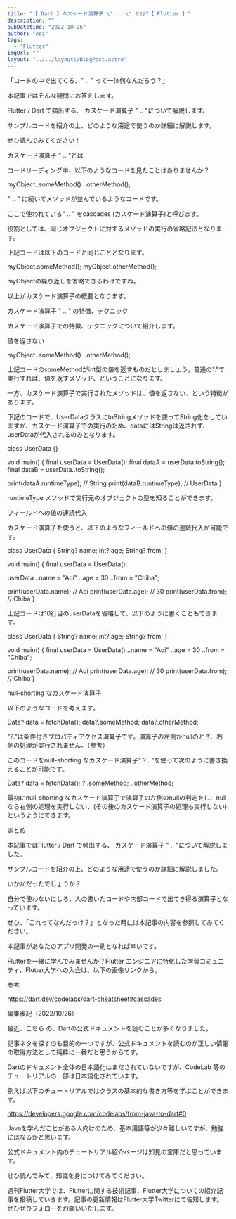 ```yaml
---
title: "【 Dart 】カスケード演算子 \" .. \" とは?【 Flutter 】"
description: ""
pubDatetime: "2022-10-26"
author: "Aoi"
tags:
  - "Flutter"
imgUrl: ""
layout: "../../layouts/BlogPost.astro"
---
```



「コードの中で出てくる、" .. " って一体何なんだろう？」



本記事ではそんな疑問にお答えします。



Flutter / Dart で頻出する、 カスケード演算子 " .. "について解説します。



サンプルコードを紹介の上、どのような用途で使うのか詳細に解説します。



ぜひ読んでみてください！



カスケード演算子 " .. "とは



コードリーディング中、以下のようなコードを見たことはありませんか？



myObject..someMethod()
        ..otherMethod();



" .. " に続いてメソッドが並んでいるようなコードです。



ここで使われている" .. " をcascades (カスケード演算子)と呼びます。



役割としては、同じオブジェクトに対するメソッドの実行の省略記法となります。



上記コードは以下のコードと同じこととなります。



myObject.someMethod();
myObject.otherMethod();



myObjectの繰り返しを省略できるわけですね。



以上がカスケード演算子の概要となります。



カスケード演算子 " .. " の特徴、テクニック



カスケード演算子での特徴、テクニックについて紹介します。



値を返さない



myObject..someMethod()
        ..otherMethod();



上記コードのsomeMethodがint型の値を返すものだとしましょう。普通の"."で実行すれば、値を返すメソッド、ということになります。



一方、カスケード演算子で実行されたメソッドは、値を返さない、という特徴があります。



下記のコードで、UserDataクラスにtoStringメソッドを使ってString化をしていますが、カスケード演算子での実行のため、dataにはStringは返されず、userDataが代入されるのみとなります。



class UserData {}

void main() {
  final userData = UserData();
  final dataA = userData.toString();
  final dataB = userData..toString();

  print(dataA.runtimeType); // String
  print(dataB.runtimeType); // UserData
}





runtimeType メソッドで実行元のオブジェクトの型を知ることができます。




フィールドへの値の連続代入



カスケード演算子を使うと、以下のようなフィールドへの値の連続代入が可能です。



class UserData {
  String? name;
  int? age;
  String? from;
}

void main() {
  final userData = UserData();

  userData
    ..name = "Aoi"
    ..age = 30
    ..from = "Chiba";

  print(userData.name); // Aoi
  print(userData.age); // 30
  print(userData.from); // Chiba
}





上記コードは10行目のuserDataを省略して、以下のように書くこともできます。



class UserData {
  String? name;
  int? age;
  String? from;
}

void main() {
  final userData = UserData()
    ..name = "Aoi"
    ..age = 30
    ..from = "Chiba";

  print(userData.name); // Aoi
  print(userData.age); // 30
  print(userData.from); // Chiba
}





null-shorting なカスケード演算子



以下のようなコードを考えます。



Data? data = fetchData();
data?.someMethod;
data?.otherMethod;




"?."は条件付きプロパティアクセス演算子です。演算子の左側がnullのとき、右側の処理が実行されません。（参考）




このコードをnull-shorting なカスケード演算子" ?.. "を使って次のように書き換えることが可能です。



Data? data = fetchData();
  ?..someMethod;
  ..otherMethod;



最初にnull-shorting なカスケード演算子で演算子の左側のnullの判定をし、nullなら右側の処理を実行しない、(その後のカスケード演算子の処理も実行しない)というようにできます。



まとめ



本記事ではFlutter / Dart で頻出する、 カスケード演算子 " .. "について解説しました。



サンプルコードを紹介の上、どのような用途で使うのか詳細に解説しました。



いかがだったでしょうか？



自分で使わないにしろ、人の書いたコードや内部コードで出てき得る演算子となっています。



ぜひ、「これってなんだっけ？」となった時には本記事の内容を参照してみてください。



本記事があなたのアプリ開発の一助となれば幸いです。




Flutterを一緒に学んでみませんか？Flutter エンジニアに特化した学習コミュニティ、Flutter大学への入会は、以下の画像リンクから。










参考




https://dart.dev/codelabs/dart-cheatsheet#cascades




編集後記（2022/10/26）




最近、こちら の、Dartの公式ドキュメントを読むことが多くなりました。



記事ネタを探すのも目的の一つですが、公式ドキュメントを読むのが正しい情報の取得方法として純粋に一番だと思うからです。



Dartのドキュメント全体の日本語化はまだされていないですが、CodeLab 等のチュートリアルの一部は日本語化されています。



例えば以下のチュートリアルではクラスの基本的な書き方等を学ぶことができます。




https://developers.google.com/codelabs/from-java-to-dart#0








Javaを学んだことがある人向けのため、基本用語等が少々難しいですが、勉強にはなるかと思います。



公式ドキュメント内のチュートリアル紹介ページは知見の宝庫だと思っています。



ぜひ読んでみて、知識を身につけてみてください。





週刊Flutter大学では、Flutterに関する技術記事、Flutter大学についての紹介記事を投稿していきます。記事の更新情報はFlutter大学Twitterにて告知します。ぜひぜひフォローをお願いいたします。

